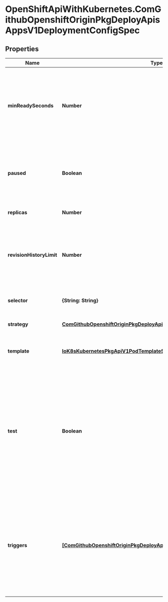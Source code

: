 # OpenShiftApiWithKubernetes.ComGithubOpenshiftOriginPkgDeployApisAppsV1DeploymentConfigSpec

## Properties
Name | Type | Description | Notes
------------ | ------------- | ------------- | -------------
**minReadySeconds** | **Number** | MinReadySeconds is the minimum number of seconds for which a newly created pod should be ready without any of its container crashing, for it to be considered available. Defaults to 0 (pod will be considered available as soon as it is ready) | [optional] 
**paused** | **Boolean** | Paused indicates that the deployment config is paused resulting in no new deployments on template changes or changes in the template caused by other triggers. | [optional] 
**replicas** | **Number** | Replicas is the number of desired replicas. | 
**revisionHistoryLimit** | **Number** | RevisionHistoryLimit is the number of old ReplicationControllers to retain to allow for rollbacks. This field is a pointer to allow for differentiation between an explicit zero and not specified. | [optional] 
**selector** | **{String: String}** | Selector is a label query over pods that should match the Replicas count. | [optional] 
**strategy** | [**ComGithubOpenshiftOriginPkgDeployApisAppsV1DeploymentStrategy**](ComGithubOpenshiftOriginPkgDeployApisAppsV1DeploymentStrategy.md) | Strategy describes how a deployment is executed. | 
**template** | [**IoK8sKubernetesPkgApiV1PodTemplateSpec**](IoK8sKubernetesPkgApiV1PodTemplateSpec.md) | Template is the object that describes the pod that will be created if insufficient replicas are detected. | [optional] 
**test** | **Boolean** | Test ensures that this deployment config will have zero replicas except while a deployment is running. This allows the deployment config to be used as a continuous deployment test - triggering on images, running the deployment, and then succeeding or failing. Post strategy hooks and After actions can be used to integrate successful deployment with an action. | 
**triggers** | [**[ComGithubOpenshiftOriginPkgDeployApisAppsV1DeploymentTriggerPolicy]**](ComGithubOpenshiftOriginPkgDeployApisAppsV1DeploymentTriggerPolicy.md) | Triggers determine how updates to a DeploymentConfig result in new deployments. If no triggers are defined, a new deployment can only occur as a result of an explicit client update to the DeploymentConfig with a new LatestVersion. If null, defaults to having a config change trigger. | 


